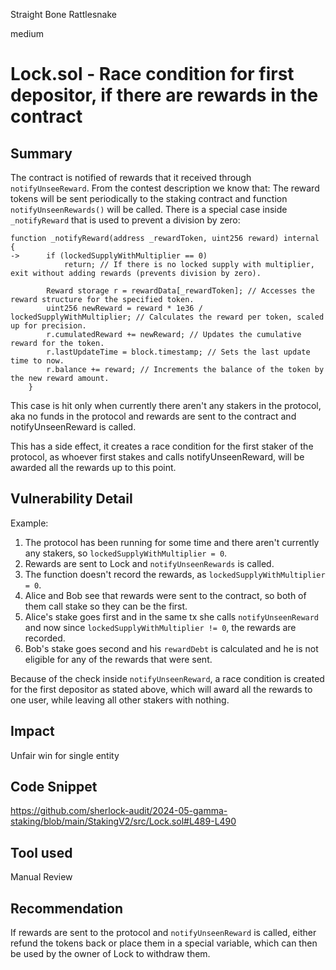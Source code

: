 Straight Bone Rattlesnake

medium

# Lock.sol - Race condition for first depositor, if there are rewards in the contract

## Summary
The contract is notified of rewards that it received through `notifyUnseeReward`. From the contest description we know that:
The reward tokens will be sent periodically to the staking contract and function `notifyUnseenRewards()` will be called.
There is a special case inside `_notifyReward` that is used to prevent a division by zero:
```solidity
function _notifyReward(address _rewardToken, uint256 reward) internal {
->      if (lockedSupplyWithMultiplier == 0)
            return; // If there is no locked supply with multiplier, exit without adding rewards (prevents division by zero).

        Reward storage r = rewardData[_rewardToken]; // Accesses the reward structure for the specified token.
        uint256 newReward = reward * 1e36 / lockedSupplyWithMultiplier; // Calculates the reward per token, scaled up for precision.
        r.cumulatedReward += newReward; // Updates the cumulative reward for the token.
        r.lastUpdateTime = block.timestamp; // Sets the last update time to now.
        r.balance += reward; // Increments the balance of the token by the new reward amount.
    }
```
This case is hit only when currently there aren't any stakers in the protocol, aka no funds in the protocol and rewards are sent to the contract and notifyUnseenReward is called.

This has a side effect, it creates a race condition for the first staker of the protocol, as whoever first stakes and calls notifyUnseenReward, will be awarded all the rewards up to this point.
## Vulnerability Detail
Example:
1. The protocol has been running for some time and there aren't currently any stakers, so `lockedSupplyWithMultiplier = 0`.
2. Rewards are sent to Lock and `notifyUnseenRewards` is called.
3. The function doesn't record the rewards, as `lockedSupplyWithMultiplier = 0`.
4. Alice and Bob see that rewards were sent to the contract, so both of them call stake so they can be the first.
5. Alice's stake goes first and in the same tx she calls `notifyUnseenReward` and now since `lockedSupplyWithMultiplier != 0`, the rewards are recorded.
6. Bob's stake goes second and his `rewardDebt` is calculated and he is not eligible for any of the rewards that were sent.

Because of the check inside `notifyUnseenReward`, a race condition is created for the first depositor as stated above, which will award all the rewards to one user, while leaving all other stakers with nothing.

## Impact
Unfair win for single entity
## Code Snippet
https://github.com/sherlock-audit/2024-05-gamma-staking/blob/main/StakingV2/src/Lock.sol#L489-L490
## Tool used

Manual Review

## Recommendation
If rewards are sent to the protocol and `notifyUnseenReward` is called, either refund the tokens back or place them in a special variable, which can then be used by the owner of Lock to withdraw them.
